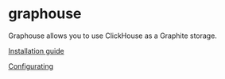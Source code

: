 graphouse
=========

Graphouse allows you to use ClickHouse as a Graphite storage.

[Installation guide](doc/install.md)

[Configurating](doc/config.md)

